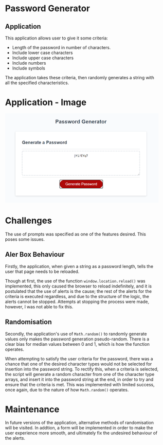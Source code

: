 # Password Generator

## Application

This application allows user to give it some criteria:

* Length of the password in number of characters.
* Include lower case characters
* Include upper case characters
* Include numbers
* Include symbols

The application takes these criteria, then randomly generates a string with all the specified characteristics.


# Application - Image


![Application shows generated password with minimal password length selected and including all character types.](./Assets/application-demo.png)


# Challenges


The use of prompts was specified as one of the features desired. This poses some issues. 

## Aler Box Behaviour

Firstly, the application, when given a string as a password length, tells the user that page needs to be reloaded. 

Though at first, the use of the function `window.location.reload()` was implemented, this only caused the browser to reload indefinitely, and it is postulated that the use of alerts is the cause; the rest of the alerts for the criteria is executed regardless, and due to the structure of the logic, the alerts cannot be stopped. Attempts at stopping the process were made, however, I was not able to fix this. 

## Randomisation

Secondly, the application's use of `Math.random()` to randomly generate values only makes the password generation pseudo-random. There is a clear bias for median values between 0 and 1, which is how the function operates. 

When attempting to satisfy the user criteria for the password, there was a chance that one of the desired character types would not be selected for insertion into the password string. To rectify this, when a criteria is selected, the script will generate a random character from one of the character type arrays, and insert it into the password string at the end, in order to try and ensure that the criteria is met. This was implemented with limited success, once again, due to the nature of how `Math.random()` operates.

# Maintenance

In future versions of the application, alternative methods of randomisation will be visited. In addtion, a form will be implemented in order to make the user experience more smooth, and ultimately fix the undesired behaviour of the alerts. 
